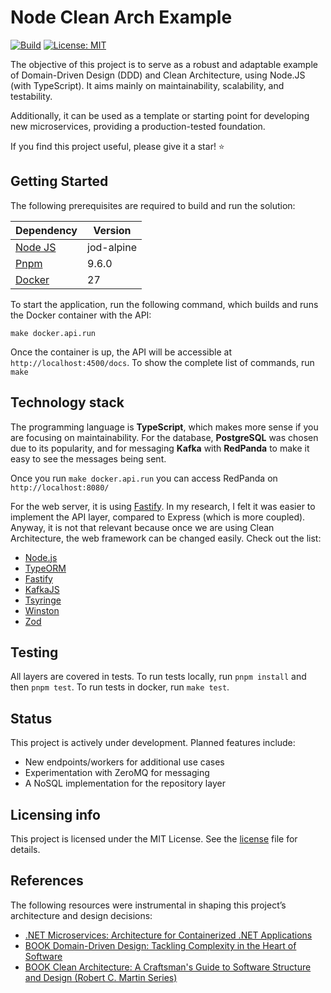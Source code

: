 # Node Clean Arch Example

[![Build](https://github.com/fghbittencourt/node-clean-arch/actions/workflows/CI.yml/badge.svg)](https://github.com/fghbittencourt/node-clean-arch/actions/workflows/CI.yml) [![License: MIT](https://img.shields.io/badge/License-MIT-yellow.svg)](https://opensource.org/licenses/MIT)

The objective of this project is to serve as a robust and adaptable example of Domain-Driven Design (DDD) and Clean Architecture, using Node.JS (with TypeScript). It aims mainly on maintainability, scalability, and testability.

Additionally, it can be used as a template or starting point for developing new microservices, providing a production-tested foundation.

If you find this project useful, please give it a star! ⭐

## Getting Started

The following prerequisites are required to build and run the solution:

| Dependency | Version |
| -------------- | -------------- |
| [Node JS](https://nodejs.org/) | jod-alpine |
| [Pnpm](https://pnpm.io/installation) | 9.6.0 |
| [Docker](https://docs.docker.com/engine/install/) | 27 |

To start the application, run the following command, which builds and runs the Docker container with the API:

`make docker.api.run`

Once the container is up, the API will be accessible at `http://localhost:4500/docs`.
To show the complete list of commands, run `make`

## Technology stack

The programming language is **TypeScript**, which makes more sense if you are focusing on maintainability. For the database, **PostgreSQL** was chosen due to its popularity, and for messaging **Kafka** with **RedPanda** to make it easy to see the messages being sent.

Once you run `make docker.api.run` you can access RedPanda on `http://localhost:8080/`

For the web server, it is using [Fastify](https://fastify.dev/). In my research, I felt it was easier to implement the API layer, compared to Express (which is more coupled). Anyway, it is not that relevant because once we are using Clean Architecture, the web framework can be changed easily. Check out the list:

- [Node.js](https://nodejs.org/)
- [TypeORM](https://typeorm.io/)
- [Fastify](https://fastify.dev)
- [KafkaJS](https://kafka.js.org/)
- [Tsyringe](https://github.com/microsoft/tsyringe)
- [Winston](https://github.com/winstonjs/winston)
- [Zod](https://zod.dev/)

## Testing

All layers are covered in tests. To run tests locally, run `pnpm install` and then `pnpm test`. To run tests in docker, run `make test`.

## Status

This project is actively under development. Planned features include:

- New endpoints/workers for additional use cases
- Experimentation with ZeroMQ for messaging
- A NoSQL implementation for the repository layer

## Licensing info

This project is licensed under the MIT License. See the [license](LICENSE) file for details.

## References

The following resources were instrumental in shaping this project’s architecture and design decisions:

- [.NET Microservices: Architecture for Containerized .NET Applications](https://learn.microsoft.com/en-us/dotnet/architecture/microservices/)
- [BOOK Domain-Driven Design: Tackling Complexity in the Heart of Software](https://www.amazon.com.br/Domain-Driven-Design-Tackling-Complexity-Software/dp/0321125215?source=ps-sl-shoppingads-lpcontext&ref_=fplfs&psc=1&smid=A1ZZFT5FULY4LN)
- [BOOK Clean Architecture: A Craftsman's Guide to Software Structure and Design (Robert C. Martin Series)](https://www.amazon.com.br/Clean-Architecture-Craftsmans-Software-Structure-ebook/dp/B075LRM681/ref=sr_1_2?__mk_pt_BR=%C3%85M%C3%85%C5%BD%C3%95%C3%91&crid=3MOWMC1Q9J6V0&dib=eyJ2IjoiMSJ9.1Cmo0ehrUbyITToGjbyWM08zEkGDLKeal5COPoZJXe69vP7nRbEIfpymKCE-yG1d5EP34YaVfY0BK2MlU0337dbYyXz9h2zw6LQhQEK27LN-HWI5JwDd-63bsbIhPwg_UJag8L7FGMR6SuDq5MXpaJd-z_sS2qk-AZ3ZrqI1wwBQl1n56u2Vb_zwgr-pxEpuvakTVi-p-V6CZPqgApArwt2zYXmsG5a_Fh2NmQbhXZ9hSTTS-Fh0EOKD39d66s2YS-l1-9CjHkKsOajep5iv0uNFSfAzM7_UpzSxmn75weQ.6EWaFg3ssXYvZ3h_Yg9coTvUYoI-BgAbKGD_b92grbU&dib_tag=se&keywords=clean+architecture&qid=1728760452&sprefix=clean+architecture+%2Caps%2C274&sr=8-2)
